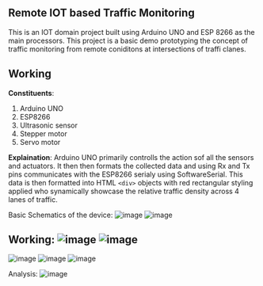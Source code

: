 ## Remote IOT based Traffic Monitoring

This is an IOT domain project built using Arduino UNO and ESP 8266 as the main processors. This project is a basic demo prototyping the concept of traffic monitoring from remote coniditons at intersections of traffi clanes.

## Working

**Constituents**: 
1. Arduino UNO
2. ESP8266
3. Ultrasonic sensor
4. Stepper motor
5. Servo motor

**Explaination**: Arduino UNO primarily controlls the action sof all the sensors and actuators. It then then formats the collected data and using Rx and Tx pins communicates with the ESP8266 serialy using SoftwareSerial. This data is then formatted into HTML `<div>` objects with red rectangular styling applied who synamically showcase the relative traffic density across 4 lanes of traffic.

Basic Schematics of the device:
![image](https://github.com/rohan-motukuri/traffic-density-measurement-management/assets/123802857/0594bb79-5e11-49e5-8388-4f338eb4bccd)
![image](https://github.com/rohan-motukuri/traffic-density-measurement-management/assets/123802857/49bd00b1-08af-40a2-85bd-5063d72bb595)

Working:
![image](https://github.com/rohan-motukuri/traffic-density-measurement-management/assets/123802857/8ce6bb3b-b35f-43ec-8d77-341061e1af2f)
![image](https://github.com/rohan-motukuri/traffic-density-measurement-management/assets/123802857/06f124a6-cee5-4f07-846c-eaf02cc92fc0)
---
![image](https://github.com/rohan-motukuri/traffic-density-measurement-management/assets/123802857/ebb9d91f-fd99-49fe-ae62-dc586e19d976)
![image](https://github.com/rohan-motukuri/traffic-density-measurement-management/assets/123802857/2205ef52-266a-45d2-a44c-4ccf62169761)
![image](https://github.com/rohan-motukuri/traffic-density-measurement-management/assets/123802857/500154a4-b15b-4e19-9c3a-d617cc3e89a0)


Analysis:
![image](https://github.com/rohan-motukuri/traffic-density-measurement-management/assets/123802857/c76c82fc-6218-4fef-99db-9c66fdea6c0e)
